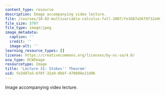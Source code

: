```yaml
---
content_type: resource
description: Image accompanying video lecture.
file: /courses/18-02-multivariable-calculus-fall-2007/fe3d87a56f0f32a90bbf470898e21d96_31.jpg
file_size: 3797
file_type: image/jpeg
image_metadata:
  caption: ''
  credit: ''
  image-alt: ''
learning_resource_types: []
license: https://creativecommons.org/licenses/by-nc-sa/4.0/
ocw_type: OCWImage
resourcetype: Image
title: 'Lecture 31: Stokes'' Theorem'
uid: fe3d87a5-6f0f-32a9-0bbf-470898e21d96
---
```

Image accompanying video lecture.